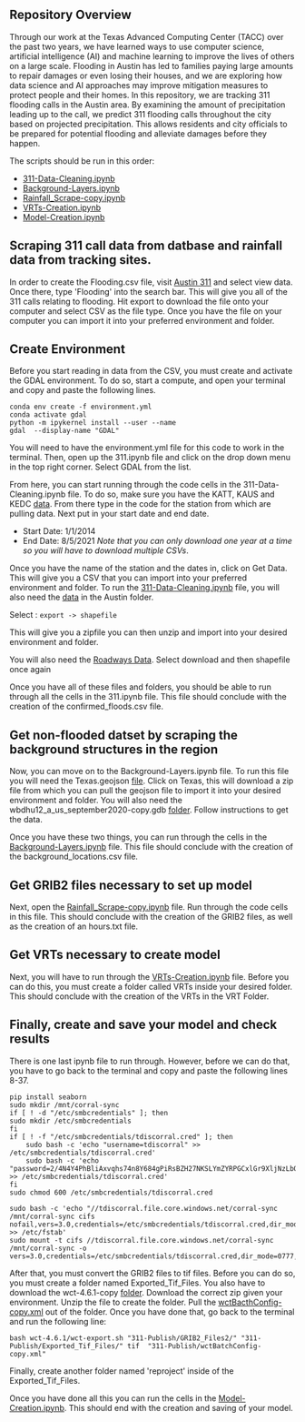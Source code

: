 ## Repository Overview

Through our work at the Texas Advanced Computing Center (TACC) over the past two years, we have learned ways to use computer science, artificial intelligence (AI) and machine learning to improve the lives of others on a large scale. Flooding in Austin has led to families paying large amounts to repair damages or even losing their houses, and we are exploring how data science and AI approaches may improve mitigation measures to protect people and their homes. In this repository, we are tracking 311 flooding calls in the Austin area. By examining the amount of precipitation leading up to the call, we predict 311 flooding calls throughout the city based on projected precipitation. This allows residents and city officials to be prepared for potential flooding and alleviate damages before they happen. 

The scripts should be run in this order:
- [311-Data-Cleaning.ipynb](311-Data-Cleaning.ipynb)
- [Background-Layers.ipynb](Background-Layers.ipynb)
- [Rainfall_Scrape-copy.ipynb](Rainfall_Scrape-copy.ipynb)
- [VRTs-Creation.ipynb](VRTs-Creation.ipynb)
- [Model-Creation.ipynb](Model-Creation.ipynb)

## Scraping 311 call data from datbase and rainfall data from tracking sites.

In order to create the Flooding.csv file, visit [Austin 311](https://data.austintexas.gov/Utilities-and-City-Services/Austin-311-Public-Data/xwdj-i9he/ ) and select view data. Once there, type 'Flooding' into the search bar. This will give you all of the 311 calls relating to flooding. Hit export to download the file onto your computer and select CSV as the file type. Once you have the file on your computer you can import it into your preferred environment and folder.

## Create Environment
Before you start reading in data from the CSV, you must create and activate the GDAL environment. To do so, start a compute, and open your terminal and copy and paste the following lines.

```
conda env create -f environment.yml
conda activate gdal
python -m ipykernel install --user --name 
gdal  --display-name "GDAL"
```

You will need to have the environment.yml file for this code to work in the terminal. Then, open up the 311.ipynb file and click on the drop down menu in the top right corner. Select GDAL from the list. 

From here, you can start running through the code cells in the 311-Data-Cleaning.ipynb file. To do so, make sure you have the KATT, KAUS and KEDC [data](https://www.texmesonet.org/DataProducts/CustomDownloads).  From there type in the code for the station from which are pulling data. Next put in your start date and end date.  
- Start Date: 1/1/2014 
- End Date: 8/5/2021
*Note that you can only download one year at a time so you will have to download multiple CSVs*.

Once you have the name of the station and the dates in, click on Get Data. This will give you a CSV that you can import into your preferred environment and folder.
To run the [311-Data-Cleaning.ipynb](311-Data-Cleaning.ipynb) file, you will also need the [data](https://data.austintexas.gov/Locations-and-Maps/BOUNDARIES_jurisdictions/3pzb-6mbr) in the Austin folder. 

Select :
	`export -> shapefile `

This will give you a zipfile you can then unzip and import into your desired environment and folder.

You will also need the [Roadways Data](https://gis-txdot.opendata.arcgis.com/datasets/TXDOT::txdot-roadways/explore?location=31.008846%2C-100.055172%2C6.57). Select download and then shapefile once again

Once you have all of these files and folders, you should be able to run through all the cells in the 311.ipynb file. This file should conclude with the creation of the confirmed_floods.csv file.

## Get non-flooded datset by scraping the background structures in the region

Now, you can move on to the Background-Layers.ipynb file. To run this file you will need the Texas.geojson [file](https://github.com/microsoft/USBuildingFootprints). Click on Texas, this will download a zip file from which you can pull the geojson file to import it into your desired environment and folder. You will also need the wbdhu12_a_us_september2020-copy.gdb [folder](https://www.sciencebase.gov/catalog/item/61f8b8edd34e622189c3293f). Follow instructions to get the data. 

Once you have these two things, you can run through the cells in the [Background-Layers.ipynb](Background-Layers.ipynb) file. This file should conclude with the creation of the background_locations.csv file.

## Get GRIB2 files necessary to set up model 

Next, open the [Rainfall_Scrape-copy.ipynb](Rainfall_Scrape-copy.ipynb) file. Run through the code cells in this file. This should conclude with the creation of the GRIB2 files, as well as the creation of an hours.txt file.

## Get VRTs necessary to create model

Next, you will have to run through the [VRTs-Creation.ipynb](VRTs-Creation.ipynb) file. Before you can do this, you must create a folder called VRTs inside your desired folder. This should conclude with the creation of the VRTs in the VRT Folder.

## Finally, create and save your model and check results

There is one last ipynb file to run through. However, before we can do that, you have to go back to the terminal and copy and paste the following lines 8-37. 

```
pip install seaborn
sudo mkdir /mnt/corral-sync
if [ ! -d "/etc/smbcredentials" ]; then
sudo mkdir /etc/smbcredentials
fi
if [ ! -f "/etc/smbcredentials/tdiscorral.cred" ]; then
    sudo bash -c 'echo "username=tdiscorral" >> /etc/smbcredentials/tdiscorral.cred'
    sudo bash -c 'echo "password=2/4N4Y4PhBliAxvqhs74n8Y684gPiRsBZH27NKSLYmZYRPGCxlGr9XljNzLbQ8xJP2MOtXzt2Mtn/HseXwLObw==" >> /etc/smbcredentials/tdiscorral.cred'
fi
sudo chmod 600 /etc/smbcredentials/tdiscorral.cred

sudo bash -c 'echo "//tdiscorral.file.core.windows.net/corral-sync /mnt/corral-sync cifs nofail,vers=3.0,credentials=/etc/smbcredentials/tdiscorral.cred,dir_mode=0777,file_mode=0777,serverino" >> /etc/fstab'
sudo mount -t cifs //tdiscorral.file.core.windows.net/corral-sync /mnt/corral-sync -o vers=3.0,credentials=/etc/smbcredentials/tdiscorral.cred,dir_mode=0777,file_mode=0777,serverino
```

After that, you must convert the GRIB2 files to tif files. Before you can do so, you must create a folder named Exported_Tif_Files. You also have to download the wct-4.6.1-copy [folder](https://www.ncdc.noaa.gov/wct/install.php). Download the correct zip given your environment. Unzip the file to create the folder. Pull the [wctBacthConfig-copy.xml](wctBacthConfig-copy.xml) out of the folder. Once you have done that, go back to the terminal and run the following line:

```
bash wct-4.6.1/wct-export.sh "311-Publish/GRIB2_Files2/" "311-Publish/Exported_Tif_Files/" tif  "311-Publish/wctBatchConfig-copy.xml"
```

Finally, create another folder named 'reproject' inside of the Exported_Tif_Files. 

Once you have done all this you can run the cells in the [Model-Creation.ipynb](Model-Creation.ipynb). This should end with the creation and saving of your model.
